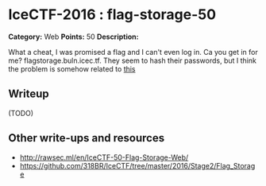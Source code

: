 # IceCTF-2016 : flag-storage-50

**Category:** Web
**Points:** 50
**Description:**

What a cheat, I was promised a flag and I can't even log in. Ca you get in for me? flagstorage.buln.icec.tf. They seem to hash their passwords, but I think the problem is somehow related to [this](https://en.wikipedia.org/wiki/SQL_injection)

## Writeup

(TODO)

## Other write-ups and resources

* http://rawsec.ml/en/IceCTF-50-Flag-Storage-Web/
* https://github.com/318BR/IceCTF/tree/master/2016/Stage2/Flag_Storage
